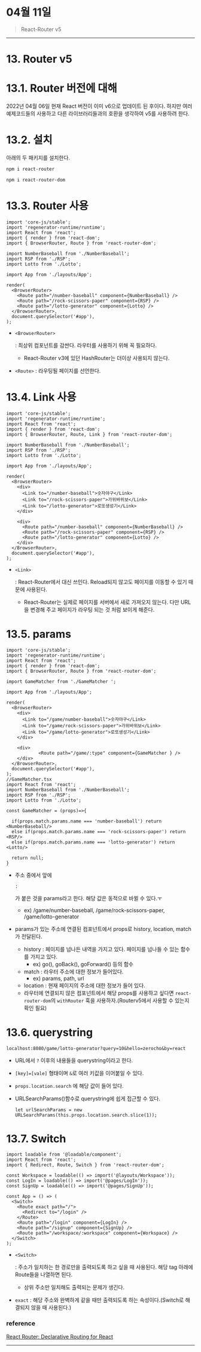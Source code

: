 # 04월 11일

> React-Router v5

---

# 13. Router v5

# 13.1. Router 버전에 대해

2022년 04월 06일 현재 React 버전이 이미 v6으로 업데이트 된 후이다. 하지만 여러 예제코드들의 사용하고 다른 라이브러리들과의 호환을 생각하여 v5를 사용하려 한다.

# 13.2. 설치

아래의 두 패키지를 설치한다.

```bash
npm i react-router

npm i react-router-dom
```

# 13.3. Router 사용

```tsx
import 'core-js/stable';
import 'regenerator-runtime/runtime';
import React from 'react';
import { render } from 'react-dom';
import { BrowserRouter, Route } from 'react-router-dom';

import NumberBaseball from './NumberBaseball';
import RSP from './RSP';
import Lotto from './Lotto';

import App from './layouts/App';

render(
  <BrowserRouter>
    <Route path="/number-baseball" component={NumberBaseball} />
    <Route path="/rock-scissors-paper" component={RSP} />
    <Route path="/lotto-generator" component={Lotto} />
  </BrowserRouter>,
  document.querySelector('#app'),
);
```

- ```
  <BrowserRouter>
  ```

   : 최상위 컴포넌트를 감싼다. 라우터를 사용하기 위해 꼭 필요하다.

  - React-Router v3에 있던 HashRouter는 더이상 사용되지 않는다.

- `<Route>` : 라우팅될 페이지를 선언한다.

# 13.4. Link 사용

```tsx
import 'core-js/stable';
import 'regenerator-runtime/runtime';
import React from 'react';
import { render } from 'react-dom';
import { BrowserRouter, Route, Link } from 'react-router-dom';

import NumberBaseball from './NumberBaseball';
import RSP from './RSP';
import Lotto from './Lotto';

import App from './layouts/App';

render(
  <BrowserRouter>
    <div>
      <Link to="/number-baseball">숫자야구</Link>
      <Link to="/rock-scissors-paper">가위바위보</Link>
      <Link to="/lotto-generator">로또생성기</Link>
    </div>

    <div>
      <Route path="/number-baseball" component={NumberBaseball} />
      <Route path="/rock-scissors-paper" component={RSP} />
      <Route path="/lotto-generator" component={Lotto} />
    </div>
  </BrowserRouter>,
  document.querySelector('#app'),
);
```

- ```
  <Link>
  ```

   : React-Router에서 <a> 대신 쓰인다. Reload되지 않고도 페이지를 이동할 수 있기 때문에 사용된다.

  - React-Router는 실제로 페이지를 서버에서 새로 가져오지 않는다. 다만 URL을 변경해 주고 페이지가 라우팅 되는 것 처럼 보이게 해준다.

# 13.5. params

```tsx
import 'core-js/stable';
import 'regenerator-runtime/runtime';
import React from 'react';
import { render } from 'react-dom';
import { BrowserRouter, Route } from 'react-router-dom';

import GameMatcher from './GameMatcher ';

import App from './layouts/App';

render(
  <BrowserRouter>
    <div>
      <Link to="/game/number-baseball">숫자야구</Link>
      <Link to="/game/rock-scissors-paper">가위바위보</Link>
      <Link to="/game/lotto-generator">로또생성기</Link>
    </div>

    <div>
			<Route path="/game/:type" component={GameMatcher } />
    </div>
  </BrowserRouter>,
  document.querySelector('#app'),
);
//GameMatcher.tsx
import React from 'react';
import NumberBaseball from './NumberBaseball';
import RSP from './RSP';
import Lotto from './Lotto';

const GameMatcher = (props)=>{
  
  if(props.match.params.name === 'number-baseball') return <NumberBaseball/>
  else if(props.match.params.name === 'rock-scissors-paper') return <RSP/>
  else if(props.match.params.name === 'lotto-generator') return <Lotto/>

  return null;
}
```

- 주소 중에서 앞에 

  ```
  :
  ```

   가 붙은 것을 params라고 한다. 해당 값은 동적으로 바뀔 수 있다.ㅜ

  - ex) /game/number-baseball, /game/rock-scissors-paper, /game/lotto-generator

- params가 있는 주소에 연결된 컴포넌트에서 props로 history, location, match 가 전달된다.

  - history : 페이지를 넘나든 내역을 가지고 있다. 페이지를 넘나들 수 있는 함수를 가지고 있다.
    - ex) go(), goBack(), goForward() 등의 함수
  - match : 라우터 주소에 대한 정보가 들어있다.
    - ex) params, path, url
  - location : 현재 페이지의 주소에 대한 정보가 들어 있다.
  - 라우터에 연결되지 않은 컴포넌트에서 해당 props를 사용하고 싶다면 `react-router-dom`의 `withRouter` 훅을 사용하자.(Routerv5에서 사용할 수 있는지 확인 필요)

# 13.6. querystring

```tsx
localhost:8080/game/lotto-generator?query=10&hello=zerocho&by=react
```

- URL에서 `?` 이후의 내용들을 querystring이라고 한다.

- `[key]=[vale]` 형태이며 `&`로 여러 키값을 이어붙일 수 있다.

- `props.location.search` 에 해당 값이 들어 있다.

- URLSearchParams()함수로 querystring에 쉽게 접근할 수 있다.

  ```tsx
  let urlSearchParams = new URLSearchParams(this.props.location.search.slice(1));
  ```

# 13.7. Switch

```tsx
import loadable from '@loadable/component';
import React from 'react';
import { Redirect, Route, Switch } from 'react-router-dom';

const Workspace = loadable(() => import('@layouts/Workspace'));
const LogIn = loadable(() => import('@pages/LogIn'));
const SignUp = loadable(() => import('@pages/SignUp'));

const App = () => (
  <Switch>
    <Route exact path="/">
      <Redirect to="/login" />
    </Route>
    <Route path="/login" component={LogIn} />
    <Route path="/signup" component={SignUp} />
    <Route path="/workspace/:workspace" component={Workspace} />
  </Switch>
);
```

- ```
  <Switch>
  ```

   : 주소가 일치하는 한 경로만을 출력되도록 하고 싶을 때 사용된다. 해당 tag 아래에 Route들을 나열하면 된다.

  - 상위 주소만 일치해도 출력되는 문제가 생긴다.

- `exact` : 해당 주소와 완벽하게 같을 때만 출력되도록 하는 속성이다.(Switch로 해결되지 않을 때 사용된다.)

### reference

[React Router: Declarative Routing for React](https://v5.reactrouter.com/web/guides/quick-start)

---

